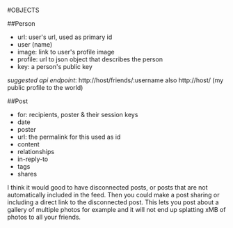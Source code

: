 #OBJECTS

##Person
- url: user's url, used as primary id
- user (name)
- image: link to user's profile image
- profile: url to json object that describes the person
- key: a person's public key

*suggested api endpoint*: http://host/friends/:username also http://host/ (my public profile to the world)

##Post
- for: recipients, poster & their session keys
- date
- poster
- url: the permalink for this used as id
- content
- relationships
 - in-reply-to
 - tags
 - shares

I think it would good to have disconnected posts, or posts that are not automatically included in the feed. Then you could make a post sharing or including a direct link to the disconnected post. This lets you post about a gallery of multiple photos for example and it will not end up splatting xMB of photos to all your friends.
